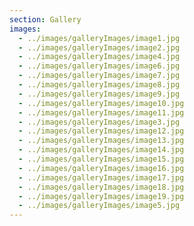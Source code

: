 ```yaml
---
section: Gallery
images:
  - ../images/galleryImages/image1.jpg
  - ../images/galleryImages/image2.jpg
  - ../images/galleryImages/image4.jpg
  - ../images/galleryImages/image6.jpg
  - ../images/galleryImages/image7.jpg
  - ../images/galleryImages/image8.jpg
  - ../images/galleryImages/image9.jpg
  - ../images/galleryImages/image10.jpg
  - ../images/galleryImages/image11.jpg
  - ../images/galleryImages/image3.jpg
  - ../images/galleryImages/image12.jpg
  - ../images/galleryImages/image13.jpg
  - ../images/galleryImages/image14.jpg
  - ../images/galleryImages/image15.jpg
  - ../images/galleryImages/image16.jpg
  - ../images/galleryImages/image17.jpg
  - ../images/galleryImages/image18.jpg
  - ../images/galleryImages/image19.jpg
  - ../images/galleryImages/image5.jpg
---
```


